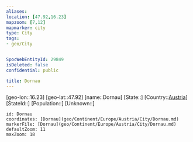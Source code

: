 ```yaml
---
aliases: 
location: [47.92,16.23]
mapzoom: [7,12] 
mapmarker: city 
type: City
tags:
- geo/City


SpocWebEntityId: 29849
isDeleted: false
confidential: public

title: Dornau
---
```

[geo-lon::16.23]
[geo-lat::47.92]
[name::Dornau]
[State::]
[Country::[Austria](geo/Continent/Europe/Austria.md)]
[StateId::]
[Population::]
[Unknown::]


```leaflet
id: Dornau
coordinates: [Dornau](geo/Continent/Europe/Austria/City/Dornau.md)
markerFile: [Dornau](geo/Continent/Europe/Austria/City/Dornau.md)
defaultZoom: 11 
maxZoom: 18
```



